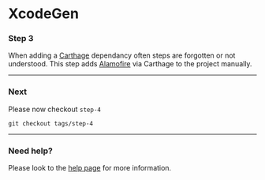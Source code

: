 # XcodeGen

### Step 3
When adding a [Carthage](https://github.com/Carthage/Carthage#installing-carthage) dependancy often steps are forgotten or not understood. This step adds [Alamofire](https://github.com/Alamofire/Alamofire) via Carthage to the project manually.

---

### Next
Please now checkout `step-4`

`git checkout tags/step-4`

---

### Need help?
Please look to the [help page](Docs/HELP.md) for more information.